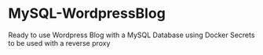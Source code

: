 # MySQL-WordpressBlog

Ready to use Wordpress Blog with a MySQL Database using Docker Secrets to be used with a reverse proxy
